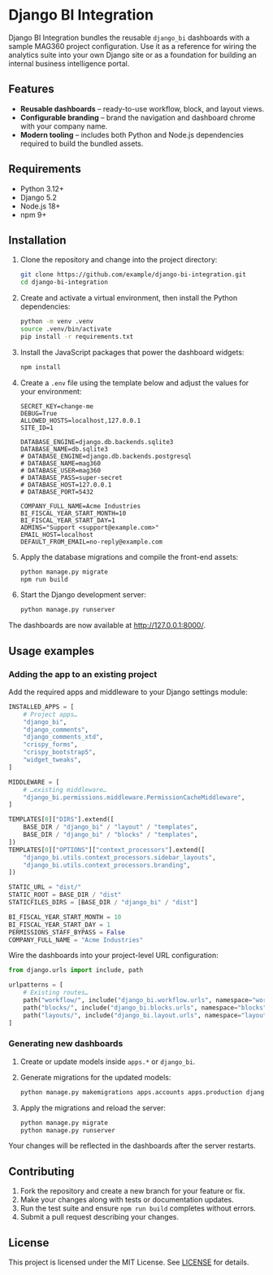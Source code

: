 # Django BI Integration

Django BI Integration bundles the reusable `django_bi` dashboards with a sample
MAG360 project configuration. Use it as a reference for wiring the analytics
suite into your own Django site or as a foundation for building an internal
business intelligence portal.

## Features

- **Reusable dashboards** – ready-to-use workflow, block, and layout views.
- **Configurable branding** – brand the navigation and dashboard chrome with
your company name.
- **Modern tooling** – includes both Python and Node.js dependencies required to
build the bundled assets.

## Requirements

- Python 3.12+
- Django 5.2
- Node.js 18+
- npm 9+

## Installation

1. Clone the repository and change into the project directory:

   ```bash
   git clone https://github.com/example/django-bi-integration.git
   cd django-bi-integration
   ```

2. Create and activate a virtual environment, then install the Python
   dependencies:

   ```bash
   python -m venv .venv
   source .venv/bin/activate
   pip install -r requirements.txt
   ```

3. Install the JavaScript packages that power the dashboard widgets:

   ```bash
   npm install
   ```

4. Create a `.env` file using the template below and adjust the values for your
   environment:

   ```dotenv
   SECRET_KEY=change-me
   DEBUG=True
   ALLOWED_HOSTS=localhost,127.0.0.1
   SITE_ID=1

   DATABASE_ENGINE=django.db.backends.sqlite3
   DATABASE_NAME=db.sqlite3
   # DATABASE_ENGINE=django.db.backends.postgresql
   # DATABASE_NAME=mag360
   # DATABASE_USER=mag360
   # DATABASE_PASS=super-secret
   # DATABASE_HOST=127.0.0.1
   # DATABASE_PORT=5432

   COMPANY_FULL_NAME=Acme Industries
   BI_FISCAL_YEAR_START_MONTH=10
   BI_FISCAL_YEAR_START_DAY=1
   ADMINS="Support <support@example.com>"
   EMAIL_HOST=localhost
   DEFAULT_FROM_EMAIL=no-reply@example.com
   ```

5. Apply the database migrations and compile the front-end assets:

   ```bash
   python manage.py migrate
   npm run build
   ```

6. Start the Django development server:

   ```bash
   python manage.py runserver
   ```

The dashboards are now available at <http://127.0.0.1:8000/>.

## Usage examples

### Adding the app to an existing project

Add the required apps and middleware to your Django settings module:

```python
INSTALLED_APPS = [
    # Project apps…
    "django_bi",
    "django_comments",
    "django_comments_xtd",
    "crispy_forms",
    "crispy_bootstrap5",
    "widget_tweaks",
]

MIDDLEWARE = [
    # …existing middleware…
    "django_bi.permissions.middleware.PermissionCacheMiddleware",
]

TEMPLATES[0]["DIRS"].extend([
    BASE_DIR / "django_bi" / "layout" / "templates",
    BASE_DIR / "django_bi" / "blocks" / "templates",
])
TEMPLATES[0]["OPTIONS"]["context_processors"].extend([
    "django_bi.utils.context_processors.sidebar_layouts",
    "django_bi.utils.context_processors.branding",
])

STATIC_URL = "dist/"
STATIC_ROOT = BASE_DIR / "dist"
STATICFILES_DIRS = [BASE_DIR / "django_bi" / "dist"]

BI_FISCAL_YEAR_START_MONTH = 10
BI_FISCAL_YEAR_START_DAY = 1
PERMISSIONS_STAFF_BYPASS = False
COMPANY_FULL_NAME = "Acme Industries"
```

Wire the dashboards into your project-level URL configuration:

```python
from django.urls import include, path

urlpatterns = [
    # Existing routes…
    path("workflow/", include("django_bi.workflow.urls", namespace="workflow")),
    path("blocks/", include("django_bi.blocks.urls", namespace="blocks")),
    path("layouts/", include("django_bi.layout.urls", namespace="layout")),
]
```

### Generating new dashboards

1. Create or update models inside `apps.*` or `django_bi`.
2. Generate migrations for the updated models:

   ```bash
   python manage.py makemigrations apps.accounts apps.production django_bi
   ```

3. Apply the migrations and reload the server:

   ```bash
   python manage.py migrate
   python manage.py runserver
   ```

Your changes will be reflected in the dashboards after the server restarts.

## Contributing

1. Fork the repository and create a new branch for your feature or fix.
2. Make your changes along with tests or documentation updates.
3. Run the test suite and ensure `npm run build` completes without errors.
4. Submit a pull request describing your changes.

## License

This project is licensed under the MIT License. See [LICENSE](LICENSE) for
details.
